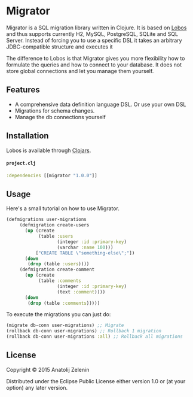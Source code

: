 # Migrator

Migrator is a SQL migration library written in Clojure. It is based on
[Lobos](https://github.com/budu/lobos/) and thus supports currently
H2, MySQL, PostgreSQL, SQLite and SQL Server. Instead of forcing you
to use a specific DSL it takes an arbitrary JDBC-compatible structure
and executes it

The difference to Lobos is that Migrator gives you more flexibility
how to formulate the queries and how to connect to your database. It
does not store global connections and let you manage them yourself.

## Features

* A comprehensive data definition language DSL. Or use your own DSL
* Migrations for schema changes.
* Manage the db connections yourself

## Installation

Lobos is available through [Clojars](https://clojars.org/).

#### `project.clj`
```clojure
:dependencies [[migrator "1.0.0"]]
```


## Usage

Here's a small tutorial on how to use Migrator.


```clj
(defmigrations user-migrations
     (defmigration create-users
       (up (create
            (table :users
                   (integer :id :primary-key)
                   (varchar :name 100)))
           ["CREATE TABLE \"something-else\";"])
       (down
        (drop (table :users))))
     (defmigration create-comment
       (up (create
            (table :comments
                   (integer :id :primary-key)
                   (text :comment))))
       (down
        (drop (table :comments)))))
```

To execute the migrations you can just do:

```clj
(migrate db-conn user-migrations) ;; Migrate
(rollback db-conn user-migrations) ;; Rollback 1 migration
(rollback db-conn user-migrations :all) ;; Rollback all migrations
```

## License

Copyright © 2015 Anatolij Zelenin

Distributed under the Eclipse Public License either version 1.0 or (at
your option) any later version.

